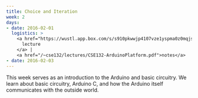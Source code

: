 ```yaml
---
title: Choice and Iteration
week: 2
days:
- date: 2016-02-01
  logistics: >
    <a href="https://wustl.app.box.com/s/s910pkwwjp4107vze1yspma0z0mqjsgf">
      lecture
    </a> |
    <a href="/~cse132/lectures/CSE132-ArduinoPlatform.pdf">notes</a>
- date: 2016-02-03
---
```


This week serves as an introduction to the Arduino and basic circuitry. We learn about basic circuitry, Arduino C, and how the Arduino itself communicates with the outside world.
